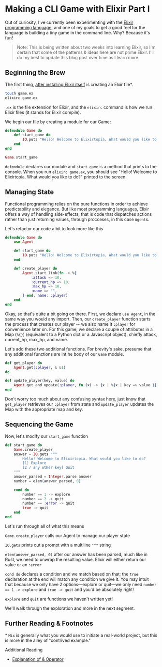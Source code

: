 # Making a CLI Game with Elixir Part I

Out of curiosity, I've currently been experimenting with the [Elixir programming language](https://elixir-lang.org/), and one of my goals to get a good feel for the language is building a tiny game in the command line. Why? Because it's fun!

> Note: This is being written about two weeks into learning Elixir, so I'm certain that some of the patterns & ideas here are not prime Elixir. I'll do my best to update this blog post over time as I learn more.

## Beginning the Brew

The first thing, [after installing Elixir itself](https://elixir-lang.org/getting-started/introduction.html) is creating an Elxir file*.

```bash
touch game.ex
elixirc game.ex
```

`.ex` is the file extension for Elixir, and the `elixirc` command is how we run Elixir files (it stands for Elixir compile).

We begin our file by creating a module for our Game:

```elixir
defmodule Game do
    def start_game do
        IO.puts "Hello! Welcome to Elixirtopia. What would you like to do?"
    end
end

Game.start_game
```

`defmodule` declares our module and `start_game` is a method that prints to the console. When you run `elixirc game.ex`, you should see "Hello! Welcome to Elixirtopia. What would you like to do?" printed to the screen.

## Managing State

Functional programming relies on the pure functions in order to achieve predictability and elegance. But like most programming languages, Elixir offers a way of handling side-effects, that is code that dispatches actions rather than just returning values, through procceses, in this case `Agent`s.

Let's refactor our code a bit to look more like this

```elixir
defmodule Game do
    use Agent

    def start_game do
        IO.puts "Hello! Welcome to Elixirtopia. What would you like to do?"
    end

    def create_player do
        Agent.start_link(fn -> %{
            :attack => 10,
            :current_hp => 10,
            :max_hp => 10,
            :name => "",
        } end, name: :player)
    end
end
```

Okay, so that's quite a bit going on there. First, we declare `use Agent`, in the same way you would any import. Then, our `create_player` function starts the process that creates our player -- we also name it `:player` for convenience later on. For this game, we declare a couple of attributes in a Map (`%{}`) (equivalent to a Python dict or a Javascript object), chiefly attack, current_hp, max_hp, and name.

Let's add these two additional functions. For brevity's sake, presume that any additional functions are int he body of our `Game` module.

```elixir
def get_player do
    Agent.get(:player, & &1)
do

def update_player(key, value) do
    Agent.get_and_update(:player, fn (x) -> {x | %{x | key => value }} end)
end
```

Don't worry too much about any confusing syntax here, just know that `get_player` retrieves our `:player` from state and `update_player` updates the Map with the appropriate map and key.

## Sequencing the Game

Now, let's modify our `start_game` function

```elixir
def start_game do
    Game.create_player
    answer = IO.gets """
        Hello! Welcome to Elixirtopia. What would you like to do?
        [1] Explore
        [2 / any other key] Quit
    """
    answer_parsed = Integer.parse answer
    number = elem(answer_parsed, 0)

    cond do
        number == 1 -> explore
        number == 2 -> quit
        number == :error -> quit
        true -> quit
    end
end
```

Let's run through all of what this means

`Game.create_player` calls our Agent to manage our player state

`IO.gets` prints out a prompt with a multiline `"""` string

`elem(answer_parsed, 0)` after our answer has been parsed, much like in Rust, we need to unwrap the resulting value. Elixir will either return our value or an `:error`

`cond do` declares a condition and we match based on that; the `true` declaration at the end will match any condition we give it. You may intuit that because we only have 2 options&mdash;explore or quit&mdash;we only need `number == 1 -> explore` and `true -> quit` and you'd be absolutely right!

`explore` and `quit` are functions we haven't written yet!

We'll walk through the exploration and more in the next segment.

## Further Reading & Footnotes

\* `Mix` is generally what you would use to initiate a real-world project, but this is more in the alley of "contrived example."

Additional Reading
- [Explanation of & Operator](https://dockyard.com/blog/2016/08/05/understand-capture-operator-in-elixir)